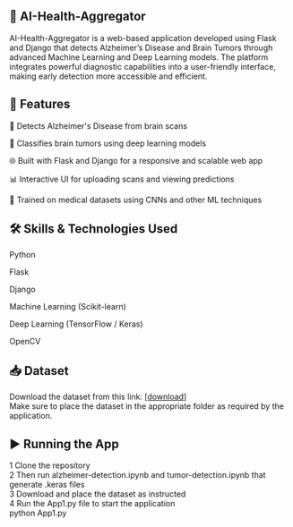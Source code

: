 ## 🧠 AI-Health-Aggregator</br>
AI-Health-Aggregator is a web-based application developed using Flask and Django that detects Alzheimer’s Disease and Brain Tumors through advanced Machine Learning and Deep Learning models. The platform integrates powerful diagnostic capabilities into a user-friendly interface, making early detection more accessible and efficient.</br>

## 🚀 Features</br>
🧠 Detects Alzheimer's Disease from brain scans</br>

🎯 Classifies brain tumors using deep learning models</br>

🌐 Built with Flask and Django for a responsive and scalable web app</br>

📊 Interactive UI for uploading scans and viewing predictions</br>

🧠 Trained on medical datasets using CNNs and other ML techniques</br>

## 🛠️ Skills & Technologies Used</br>
Python</br>

Flask</br>

Django</br>

Machine Learning (Scikit-learn)</br>

Deep Learning (TensorFlow / Keras)</br>

OpenCV</br>

## 📥 Dataset</br>
Download the dataset from this link: [ [download]](https://www.kaggle.com/datasets/prathumarikeri/indian-sign-language-isl)</br>
Make sure to place the dataset in the appropriate folder as required by the application.</br>

## ▶️ Running the App</br>
1 Clone the repository</br>
2 Then run alzheimer-detection.ipynb and tumor-detection.ipynb that generate .keras files</br>
3 Download and place the dataset as instructed</br>
4 Run the App1.py file to start the application</br>
  python App1.py
